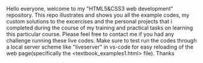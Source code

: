 Hello everyone, welcome to my "HTML5&CSS3 web development" repository. This repo illustrates and shows you all the example codes, my custom solutions to the excercises and the personal projects that i completed during the course of my training and practical tasks on learning this particular course. Please feel free to contact me if you had any challenge running these live codes. Make sure to test run the codes through a local server scheme like "liveserver" in vs-code for easy reloading of the web page(specifically the <textbook_examples1.html> file). Thanks

